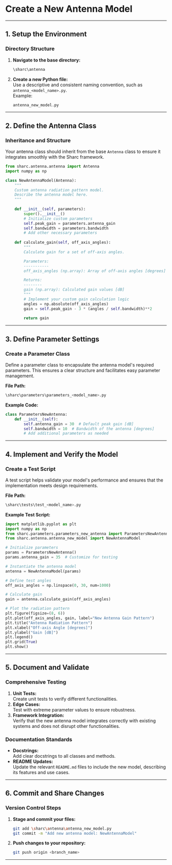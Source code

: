 # Create a New Antenna Model

---

## 1. Setup the Environment

### Directory Structure
1. **Navigate to the base directory:**
   ```bash
   \sharc\antenna
   ```

2. **Create a new Python file:**  
   Use a descriptive and consistent naming convention, such as `antenna_<model_name>.py`.  
   Example:
   ```bash
   antenna_new_model.py
   ```

---

## 2. Define the Antenna Class

### Inheritance and Structure
Your antenna class should inherit from the base `Antenna` class to ensure it integrates smoothly with the Sharc framework.

```python
from sharc.antenna.antenna import Antenna
import numpy as np

class NewAntennaModel(Antenna):
    """
    Custom antenna radiation pattern model.
    Describe the antenna model here.
    """
    
    def __init__(self, parameters):
        super().__init__()
        # Initialize custom parameters
        self.peak_gain = parameters.antenna_gain
        self.bandwidth = parameters.bandwidth
        # Add other necessary parameters
    
    def calculate_gain(self, off_axis_angles):
        """
        Calculate gain for a set of off-axis angles.

        Parameters:
        -----------
        off_axis_angles (np.array): Array of off-axis angles [degrees]

        Returns:
        --------
        gain (np.array): Calculated gain values [dB]
        """
        # Implement your custom gain calculation logic
        angles = np.absolute(off_axis_angles)
        gain = self.peak_gain - 3 * (angles / self.bandwidth)**2
        
        return gain
```

---

## 3. Define Parameter Settings

### Create a Parameter Class
Define a parameter class to encapsulate the antenna model's required parameters. This ensures a clear structure and facilitates easy parameter management.

**File Path:**  
```bash
\sharc\parameters\parameters_<model_name>.py
```

**Example Code:**
```python
class ParametersNewAntenna:
    def __init__(self):
        self.antenna_gain = 30  # Default peak gain [dB]
        self.bandwidth = 10  # Bandwidth of the antenna [degrees]
        # Add additional parameters as needed
```

---

## 4. Implement and Verify the Model

### Create a Test Script
A test script helps validate your model's performance and ensures that the implementation meets design requirements.

**File Path:**  
```bash
\sharc\tests\test_<model_name>.py
```

**Example Test Script:**
```python
import matplotlib.pyplot as plt
import numpy as np
from sharc.parameters.parameters_new_antenna import ParametersNewAntenna
from sharc.antenna.antenna_new_model import NewAntennaModel

# Initialize parameters
params = ParametersNewAntenna()
params.antenna_gain = 35  # Customize for testing

# Instantiate the antenna model
antenna = NewAntennaModel(params)

# Define test angles
off_axis_angles = np.linspace(0, 30, num=1000)

# Calculate gain
gain = antenna.calculate_gain(off_axis_angles)

# Plot the radiation pattern
plt.figure(figsize=(8, 6))
plt.plot(off_axis_angles, gain, label="New Antenna Gain Pattern")
plt.title("Antenna Radiation Pattern")
plt.xlabel("Off-axis Angle [degrees]")
plt.ylabel("Gain [dB]")
plt.legend()
plt.grid(True)
plt.show()
```

---

## 5. Document and Validate

### Comprehensive Testing
1. **Unit Tests:**  
   Create unit tests to verify different functionalities.
2. **Edge Cases:**  
   Test with extreme parameter values to ensure robustness.
3. **Framework Integration:**  
   Verify that the new antenna model integrates correctly with existing systems and does not disrupt other functionalities.

### Documentation Standards
- **Docstrings:**  
  Add clear docstrings to all classes and methods.
- **README Updates:**  
  Update the relevant `README.md` files to include the new model, describing its features and use cases.

---

## 6. Commit and Share Changes

### Version Control Steps
1. **Stage and commit your files:**
   ```bash
   git add \sharc\antenna\antenna_new_model.py
   git commit -m "Add new antenna model: NewAntennaModel"
   ```

2. **Push changes to your repository:**
   ```bash
   git push origin <branch_name>
   ```

---

